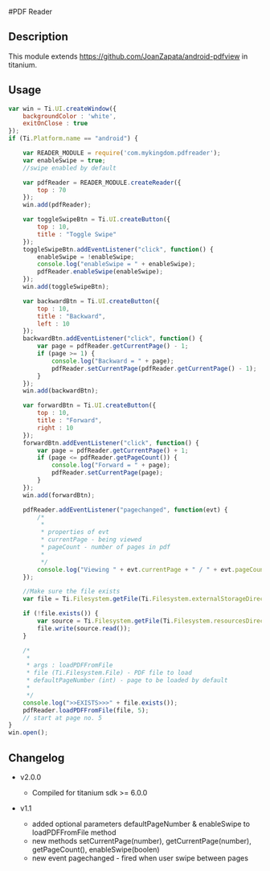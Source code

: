 #PDF Reader

## Description

This module extends https://github.com/JoanZapata/android-pdfview in titanium. 

## Usage

```javascript
var win = Ti.UI.createWindow({
	backgroundColor : 'white',
	exitOnClose : true
});
if (Ti.Platform.name == "android") {

	var READER_MODULE = require('com.mykingdom.pdfreader');
	var enableSwipe = true;
	//swipe enabled by default

	var pdfReader = READER_MODULE.createReader({
		top : 70
	});
	win.add(pdfReader);

	var toggleSwipeBtn = Ti.UI.createButton({
		top : 10,
		title : "Toggle Swipe"
	});
	toggleSwipeBtn.addEventListener("click", function() {
		enableSwipe = !enableSwipe;
		console.log("enableSwipe = " + enableSwipe);
		pdfReader.enableSwipe(enableSwipe);
	});
	win.add(toggleSwipeBtn);

	var backwardBtn = Ti.UI.createButton({
		top : 10,
		title : "Backward",
		left : 10
	});
	backwardBtn.addEventListener("click", function() {
		var page = pdfReader.getCurrentPage() - 1;
		if (page >= 1) {
			console.log("Backward = " + page);
			pdfReader.setCurrentPage(pdfReader.getCurrentPage() - 1);
		}
	});
	win.add(backwardBtn);

	var forwardBtn = Ti.UI.createButton({
		top : 10,
		title : "Forward",
		right : 10
	});
	forwardBtn.addEventListener("click", function() {
		var page = pdfReader.getCurrentPage() + 1;
		if (page <= pdfReader.getPageCount()) {
			console.log("Forward = " + page);
			pdfReader.setCurrentPage(page);
		}
	});
	win.add(forwardBtn);

	pdfReader.addEventListener("pagechanged", function(evt) {
		/*
		 *
		 * properties of evt
		 * currentPage - being viewed
		 * pageCount - number of pages in pdf
		 *
		 */
		console.log("Viewing " + evt.currentPage + " / " + evt.pageCount);
	});

	//Make sure the file exists
	var file = Ti.Filesystem.getFile(Ti.Filesystem.externalStorageDirectory, "sample.pdf");

	if (!file.exists()) {
		var source = Ti.Filesystem.getFile(Ti.Filesystem.resourcesDirectory, "sample.pdf");
		file.write(source.read());
	}

	/*
	 *
	 * args : loadPDFFromFile
	 * file (Ti.Filesystem.File) - PDF file to load
	 * defaultPageNumber (int) - page to be loaded by default
	 *
	 */
	console.log(">>EXISTS>>>" + file.exists());
	pdfReader.loadPDFFromFile(file, 5);
	// start at page no. 5
}
win.open();
```

## Changelog
* v2.0.0
  * Compiled for titanium sdk >= 6.0.0

* v1.1
  * added optional parameters defaultPageNumber & enableSwipe  to loadPDFFromFile method
  * new methods setCurrentPage(number), getCurrentPage(number), getPageCount(), enableSwipe(boolen)
  * new event pagechanged - fired when user swipe between pages
